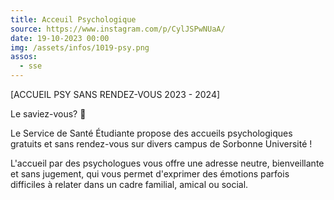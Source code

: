 ```yaml
---
title: Acceuil Psychologique
source: https://www.instagram.com/p/CylJSPwNUaA/
date: 19-10-2023 00:00
img: /assets/infos/1019-psy.png
assos:
  - sse
---
```


[ACCUEIL PSY SANS RENDEZ-VOUS 2023 - 2024]

Le saviez-vous? 🤔

Le Service de Santé Étudiante propose des accueils psychologiques gratuits et sans rendez-vous sur divers campus de Sorbonne Université !

L'accueil par des psychologues vous offre une adresse neutre, bienveillante et sans jugement, qui vous permet d'exprimer des émotions parfois difficiles à relater dans un cadre familial, amical ou social.